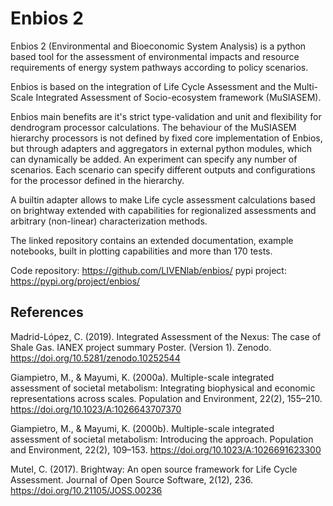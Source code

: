 # Enbios 2

Enbios 2 (Environmental and Bioeconomic System Analysis) is a python based tool for the assessment of
environmental impacts and resource requirements of energy system pathways according to policy scenarios.

Enbios is based on the integration of Life Cycle Assessment and the Multi-Scale Integrated Assessment of
Socio-ecosystem framework (MuSIASEM).

Enbios main benefits are it's strict type-validation and unit and flexibility for dendrogram processor calculations. The behaviour of the MuSIASEM hierarchy processors is not defined by fixed core implementation of
Enbios, but through adapters and aggregators in external python modules, which can dynamically be added. An experiment can specify any number of scenarios. Each scenario can specify different outputs and configurations for the
processor defined in the hierarchy.

A builtin adapter allows to make Life cycle assessment calculations based on brightway extended with capabilities for regionalized assessments and arbitrary (non-linear) characterization methods.

The linked repository contains an extended documentation, example notebooks, built in plotting capabilities and more
than 170 tests.

Code repository: https://github.com/LIVENlab/enbios/
pypi project: https://pypi.org/project/enbios/

## References

Madrid-López, C. (2019). Integrated Assessment of the Nexus: The case of Shale Gas. IANEX project summary Poster. (Version 1). Zenodo. https://doi.org/10.5281/zenodo.10252544

Giampietro, M., & Mayumi, K. (2000a). Multiple-scale integrated assessment of societal metabolism: Integrating biophysical and economic representations across scales. Population and Environment, 22(2), 155–210. https://doi.org/10.1023/A:1026643707370

Giampietro, M., & Mayumi, K. (2000b). Multiple-scale integrated assessment of societal metabolism: Introducing the approach. Population and Environment, 22(2), 109–153. https://doi.org/10.1023/A:1026691623300

Mutel, C. (2017). Brightway: An open source framework for Life Cycle Assessment. Journal of Open Source Software, 2(12), 236. https://doi.org/10.21105/JOSS.00236